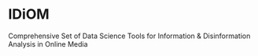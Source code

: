 # IDiOM
Comprehensive Set of Data Science Tools for Information &amp; Disinformation Analysis in Online Media
